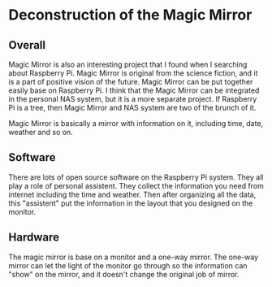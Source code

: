 # Deconstruction of the Magic Mirror 
## Overall

Magic Mirror is also an interesting project that I found when I searching about Raspberry Pi. Magic Mirror is original from the science fiction, and it is a part of positive vision of the future. Magic Mirror can be put together easily base on Raspberry Pi. I think that the Magic Mirror can be integrated in the personal NAS system, but it is a more separate project. If Raspberry Pi is a tree, then Magic Mirror and NAS system are two of the brunch of it. 

Magic Mirror is basically a mirror with information on it, including time, date, weather and so on. 

## Software

There are lots of open source software on the Raspberry Pi system. They all play a role of personal assistent. They collect the information you need from internet including the time and weather. Then after organizing all the data, this "assistent" put the information in the layout that you designed on the monitor. 

## Hardware

The magic mirror is base on a monitor and a one-way mirror. The one-way mirror can let the light of the monitor go through so the information can "show" on the mirror, and it doesn't change the original job of mirror. 

